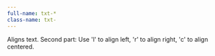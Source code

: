 ```yaml
---
full-name: txt-*
class-name: txt-
---
```

Aligns text.
Second part: Use 'l' to align left, 'r' to align right, 'c' to align centered.